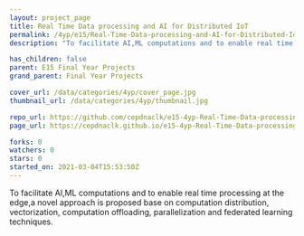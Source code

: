 ```yaml
---
layout: project_page
title: Real Time Data processing and AI for Distributed IoT
permalink: /4yp/e15/Real-Time-Data-processing-and-AI-for-Distributed-IoT
description: "To facilitate AI,ML computations and to enable real time processing at the edge,a novel approach is proposed base on computation distribution, vectorization, computation offloading, parallelization and federated learning techniques."

has_children: false
parent: E15 Final Year Projects
grand_parent: Final Year Projects

cover_url: /data/categories/4yp/cover_page.jpg
thumbnail_url: /data/categories/4yp/thumbnail.jpg

repo_url: https://github.com/cepdnaclk/e15-4yp-Real-Time-Data-processing-and-AI-for-Distributed-IoT
page_url: https://cepdnaclk.github.io/e15-4yp-Real-Time-Data-processing-and-AI-for-Distributed-IoT

forks: 0
watchers: 0
stars: 0
started_on: 2021-03-04T15:53:50Z
---
```

To facilitate AI,ML computations and to enable real time processing at the edge,a novel approach is proposed base on computation distribution, vectorization, computation offloading, parallelization and federated learning techniques.

